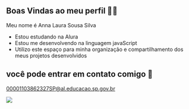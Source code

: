 
## Boas Vindas ao meu perfil 💜🦋 

 Meu nome é Anna Laura Sousa Silva

- Estou estudando na Alura
- Estou me desenvolvendo na linguagem javaScript
- Utilizo este espaço para minha organização e compartilhamento dos meus projetos desenvolvidos

## você pode entrar em contato comigo 💌 

00001103862327SP@al.educacao.sp.gov.br

![](https://media1.tenor.com/m/NVz9SIb55fcAAAAC/frozen-anna.gif)
